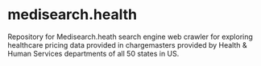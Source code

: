 # medisearch.health
Repository for Medisearch.heath search engine web crawler for exploring healthcare pricing data provided in chargemasters provided by Health & Human Services departments of all 50 states in US. 
